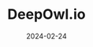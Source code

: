 ---
title: DeepOwl.io
description: A brief description of the project
date: 2024-02-24
Author: Federico Caria 
tags: [Ontologies, DeepOnto]
image: 
demo_link: 
github_link: https:www.github.com
technologies: [Python, Streamlit, Neo4j]
summary: Tool to create, manage, prune ontologies.
---